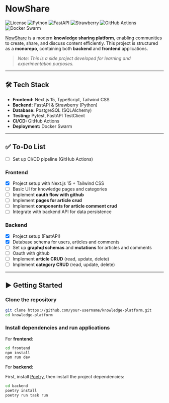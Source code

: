 # NowShare

![License](https://img.shields.io/badge/license-MIT-blue) ![Python](https://img.shields.io/badge/python-3.11%2B-blue?logo=python) ![FastAPI](https://img.shields.io/badge/FastAPI-0.110%2B-green?logo=fastapi) ![Strawberry](https://img.shields.io/badge/Strawberry-GraphQL-ff5a5f?logo=strawberry) ![GitHub Actions](https://img.shields.io/badge/GitHub%20Actions-CI%2FCD-2088ff?logo=githubactions) ![Docker Swarm](https://img.shields.io/badge/Docker%20Swarm-Orchestration-2496ed?logo=docker)

[NowShare](https://nowshare.luis0ares.com) is a modern **knowledge sharing platform**, enabling communities to create, share, and discuss content efficiently.
This project is structured as a **monorepo**, containing both **backend** and **frontend** applications.

> _Note: This is a side project developed for learning and experimentation purposes._

---

## 🛠 Tech Stack

- **Frontend:** Next.js 15, TypeScript, Tailwind CSS
- **Backend:** FastAPI & Strawberry (Python)
- **Database:** PostgreSQL (SQLAlchemy)
- **Testing:** Pytest, FastAPI TestClient
- **CI/CD:** GitHub Actions
- **Deployment:** Docker Swarm

---

## ✅ To-Do List

- [ ] Set up CI/CD pipeline (GitHub Actions)

### **Frontend**

- [x] Project setup with Next.js 15 + Tailwind CSS
- [ ] Basic UI for knowledge pages and categories
- [ ] Implement **oauth flow with github**
- [ ] Implement **pages for article crud**
- [ ] Implement **components for article comment crud**
- [ ] Integrate with backend API for data persistence

### **Backend**

- [x] Project setup (FastAPI)
- [x] Database schema for users, articles and comments
- [ ] Set up **graphql schemas** and **mutations** for articles and comments
- [ ] Oauth with github
- [ ] Implement **article CRUD** (read, update, delete)
- [ ] Implement **category CRUD** (read, update, delete)

---

## ▶️ Getting Started

### **Clone the repository**

```bash
git clone https://github.com/your-username/knowledge-platform.git
cd knowledge-platform
```

### **Install dependencies and run applications**

For **frontend**:

```bash
cd frontend
npm install
npm run dev
```

For **backend**:

First, install [Poetry](https://python-poetry.org/docs/#installation), then install the project dependencies:

```bash
cd backend
poetry install
poetry run task run
```
